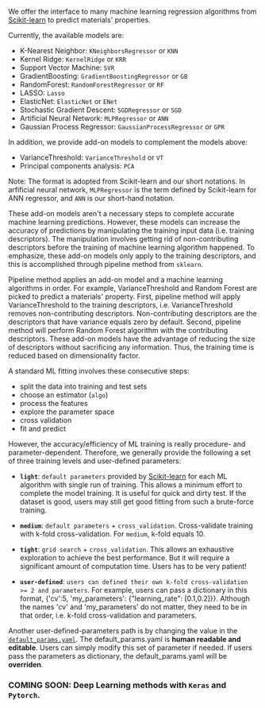 We offer the interface to many machine learning regression algorithms from [Scikit-learn](http://scikit-learn.org/stable/) to predict materials' properties.

Currently, the available models are:
- K-Nearest Neighbor: `KNeighborsRegressor` or `KNN`
- Kernel Ridge: `KernelRidge` or `KRR`
- Support Vector Machine: `SVR`
- GradientBoosting: `GradientBoostingRegressor` or `GB`
- RandomForest: `RandomForestRegressor` or `RF`
- LASSO: `Lasso`
- ElasticNet: `ElasticNet` or `ENet`
- Stochastic Gradient Descent: `SGDRegressor` or `SGD`
- Artificial Neural Network: `MLPRegressor` or `ANN`
- Gaussian Process Regressor: `GaussianProcessRegressor` or `GPR`

In addition, we provide add-on models to complement the models above:
- VarianceThreshold: `VarianceThreshold` or `VT`
- Principal components analysis: `PCA`

Note: The format is adopted from Scikit-learn and our short notations. In arfificial neural network, `MLPRegressor` is the term defined by Scikit-learn for ANN regressor, and `ANN` is our short-hand notation.

These add-on models aren't a necessary steps to complete accurate machine learning predictions. However, these models can increase the accuracy of predictions by manipulating the training input data (i.e. training descriptors). The manipulation involves getting rid of non-contributing descriptors before the training of machine learning algorithm happened. To emphasize, these add-on models only apply to the training descriptors, and this is accomplished through pipeline method from `sklearn`.

Pipeline method applies an add-on model and a machine learning algorithms in order. For example, VarianceThreshold and Random Forest are picked to predict a materials' property. First, pipeline method will apply VarianceThreshold to the training descriptors, i.e. VarianceThreshold removes non-contributing descriptors. Non-contributing descriptors are the descriptors that have variance equals zero by default. Second, pipeline method will perform Random Forest algorithm with the contributing descriptors. These add-on models have the advantage of reducing the size of descriptors without sacrificing any information. Thus, the training time is reduced based on dimensionality factor.

A standard ML fitting involves these consecutive steps:
- split the data into training and test sets
- choose an estimator (`algo`)
- process the features
- explore the parameter space 
- cross validation
- fit and predict

However, the accuracy/efficiency of ML training is really procedure- and parameter-dependent. Therefore, we generally provide the following a set of three training levels and user-defined parameters: 

- **`light`**: `default parameters` provided by [Scikit-learn](http://scikit-learn.org/stable/) for each ML algorithm with single run of training. This allows a minimum effort to complete the model training. It is useful for quick and dirty test. If the dataset is good, users may still get good fitting from such a brute-force training.

- **`medium`**: `default parameters` + `cross_validation`. Cross-validate training with k-fold cross-validation. For `medium`, k-fold equals 10.

- **`tight`**: `grid search` + `cross_validation`. This allows an exhaustive exploration to achieve the best performance. But it will require a significant amount of computation time. Users has to be very patient!

- **`user-defined`**: `users can defined their own k-fold cross-validation >= 2 and parameters`. For example, users can pass a dictionary in this format, {'cv':5, 'my_parameters': {"learning_rate": [0.1,0.2]}}. Although the names 'cv' and 'my_parameters' do not matter, they need to be in that order, i.e. k-fold cross-validation and parameters.

Another user-defined-parameters path is by changing the value in the [`default_params.yaml`](https://github.com/qzhu2017/PyXtal_ml/blob/master/pyxtal_ml/ml/default_params.yaml). The default_params.yaml is **human readable and editable**. Users can simply modify this set of parameter if needed. If users pass the parameters as dictionary, the default_params.yaml will be **overriden**.

### COMING SOON: Deep Learning methods with `Keras` and `Pytorch`.
